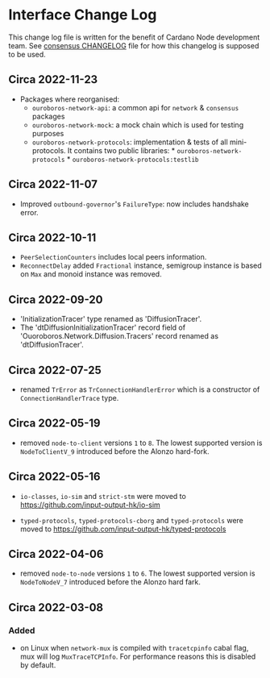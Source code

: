 # Interface Change Log

This change log file is written for the benefit of Cardano Node development
team.  See [consensus
CHANGELOG](../ouroboros-consensus/docs/interface-CHANGELOG.md) file for how
this changelog is supposed to be used.

## Circa 2022-11-23

- Packages where reorganised:
    * `ouroboros-network-api`: a common api for `network` & `consensus` packages
    * `ouroboros-network-mock`: a mock chain which is used for testing purposes
    * `ouroboros-network-protocols`: implementation & tests of all mini-protocols.
       It contains two public libraries:
          * `ouroboros-network-protocols`
          * `ouroboros-network-protocols:testlib`

## Circa 2022-11-07

- Improved `outbound-governor`'s `FailureType`: now includes handshake error.

## Circa 2022-10-11

- `PeerSelectionCounters` includes local peers information.
- `ReconnectDelay` added `Fractional` instance, semigroup instance is based on
  `Max` and monoid instance was removed.

## Circa 2022-09-20

- 'InitializationTracer' type renamed as 'DiffusionTracer'.
- The 'dtDiffusionInitializationTracer' record field of
  'Ouoroboros.Network.Diffusion.Tracers' record renamed as 'dtDiffusionTracer'.

## Circa 2022-07-25

- renamed `TrError` as `TrConnectionHandlerError` which is a constructor of
  `ConnectionHandlerTrace` type.

## Circa 2022-05-19

- removed `node-to-client` versions `1` to `8`.  The lowest supported version is
  `NodeToClientV_9` introduced before the Alonzo hard-fork.

## Circa 2022-05-16

- `io-classes`, `io-sim` and `strict-stm` were moved to
  https://github.com/input-output-hk/io-sim

- `typed-protocols`, `typed-protocols-cborg` and `typed-protocols` were moved
  to https://github.com/input-output-hk/typed-protocols


## Circa 2022-04-06

- removed `node-to-node` versions `1` to `6`.  The lowest supported version is
  `NodeToNodeV_7` introduced before the Alonzo hard fark.

## Circa 2022-03-08


### Added

- on Linux when `network-mux` is compiled with `tracetcpinfo` cabal flag, mux
  will log `MuxTraceTCPInfo`.  For performance reasons this is disabled by
  default.
